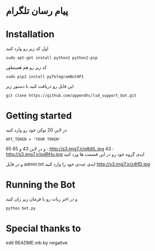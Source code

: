# پیام رسان تلگرام


# Installation

اول کد زیر رو وارد کنید

```
sudo apt-get install python2 python2-pip
```

کد زیر رو هم همینطور 

```
sudo pip2 install pyTelegramBotAPI
```

این فایل رو دریافت کنید با دستور زیر 
```
git clone https://github.com/appendhc/lsd_support_bot.git
```

# Getting started


در لاین 20 توکن خود رو وارد کنید 

```
API_TOKEN = 'YOUR TOKEN'
```
و در لاین 43 و 65 
65 : http://s3.img7.ir/q8dtL.jpg
43 : http://s3.img7.ir/pdRHu.jpg
ایدی گروه خود رو در این قسمت ها ورد کنید 

و در فایل 
admin.txt
ایدی عددی خود را وارد کنید 
http://s3.img7.ir/z4lfD.jpg

# Running the Bot

و در اخر ربات رو با فرمان زیر ران کنید 
```
python bot.py
```

# Special thanks to


edit README.mb by negative
